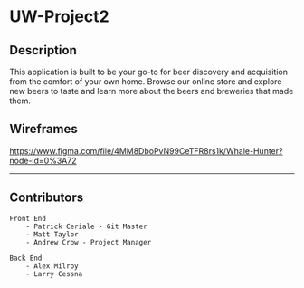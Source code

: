 # UW-Project2

## Description

This application is built to be your go-to for beer discovery and acquisition from the comfort of your own home. Browse our online store and explore new beers to taste and learn more about the beers and breweries that made them.

## Wireframes

https://www.figma.com/file/4MM8DboPvN99CeTFR8rs1k/Whale-Hunter?node-id=0%3A72

------

## Contributors
```
Front End 
    - Patrick Ceriale - Git Master 
    - Matt Taylor
    - Andrew Crow - Project Manager
```
```
Back End 
    - Alex Milroy
    - Larry Cessna
```